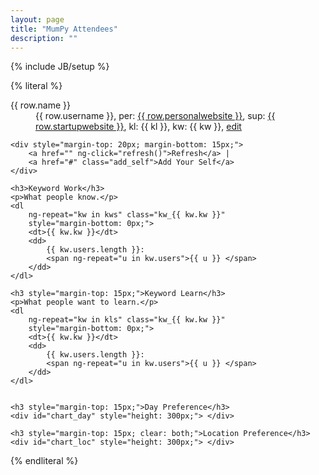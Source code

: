 ```yaml
---
layout: page
title: "MumPy Attendees"
description: ""
---
```

{% include JB/setup %}

{% literal %}
<div ng-controller="MumPyGD" class="ng-cloak">
    <dl ng-repeat="row in gd" class="user_{{ row.username }}" style="margin-bottom: 0px;">
        <dt>{{ row.name }}</dt>
        <dd ng-show="row.username">
            {{ row.username }}<span ng-show="row.personalwebsite">, 
            per: <a href="http://{{ row.personalwebsite }}" target="_blank">{{ row.personalwebsite }}</a></span><span ng-show="row.startupwebsite">, 
            sup: <a href="http://{{ row.startupwebsite }}" target="_blank">{{ row.startupwebsite }}</a></span>,<span ng-show="row.keywordlearn">
            kl: <span ng-repeat="kl in row.keywordlearn.split(',')" class="kw_{{ kl }} keyword kl">{{ kl }}, </span></span><span ng-show="row.keywordwork">
            kw: <span ng-repeat="kw in row.keywordwork.split(',')" class="kw_{{ kl }} keyword kw">{{ kw }}, </span></span>
            <a 
                class="edit" title="Yes you can edit, be good." 
                href="{{ row.edit_link }}"
            >edit</a>
        </dd>
    </dl>
    
    <div style="margin-top: 20px; margin-bottom: 15px;">
        <a href="" ng-click="refresh()">Refresh</a> | 
        <a href="#" class="add_self">Add Your Self</a>
    </div>

    <h3>Keyword Work</h3>
    <p>What people know.</p>
    <dl 
        ng-repeat="kw in kws" class="kw_{{ kw.kw }}" 
        style="margin-bottom: 0px;">
        <dt>{{ kw.kw }}</dt>
        <dd>
            {{ kw.users.length }}: 
            <span ng-repeat="u in kw.users">{{ u }} </span>
        </dd>
    </dl>
    
    <h3 style="margin-top: 15px;">Keyword Learn</h3>
    <p>What people want to learn.</p>
    <dl 
        ng-repeat="kw in kls" class="kw_{{ kw.kw }}" 
        style="margin-bottom: 0px;">
        <dt>{{ kw.kw }}</dt>
        <dd>
            {{ kw.users.length }}: 
            <span ng-repeat="u in kw.users">{{ u }} </span>
        </dd>
    </dl>
    
    
    <h3 style="margin-top: 15px;">Day Preference</h3>
    <div id="chart_day" style="height: 300px;"> </div>
    
    <h3 style="margin-top: 15px; clear: both;">Location Preference</h3>
    <div id="chart_loc" style="height: 300px;"> </div>
    
</div>
{% endliteral %}

<link rel="stylesheet" type="text/css" href="/javascripts/jquery.fancybox-1.3.4.css" media="screen" />
<script src="/javascripts/jquery.min.js"> </script>
<script src="/javascripts/angular.min.js"> </script>
<script src="/javascripts/jquery.fancybox-1.3.4.js"> </script>
<script src="https://www.google.com/jsapi"> </script>
<script src="/javascripts/mumpy.js"> </script>

